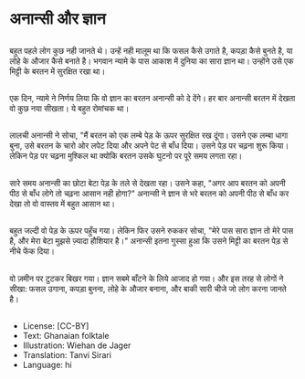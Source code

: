 # अनान्सी और ज्ञान

##
बहुत पहले लोग कुछ नही जानते थे। उन्हें नही मालूम था कि फसल कैसे उगाते है, कपड़ा कैसे बुनते है, या लोहे के औजार कैसे बनाते है। भगवान न्यामे के पास आकाश में दुनिया का सारा ज्ञान था। उन्होंने उसे एक मिट्टी के बरतन में सुरक्षित रखा था।

##
एक दिन, न्यामे ने निर्णय लिया कि वो ज्ञान का बरतन अनान्सी को दे देंगे। हर बार अनान्सी बरतन में देखता वो कुछ नया सीखता। ये बहुत रोमांचक था।

##
लालची अनान्सी ने सोचा, "मैं बरतन को एक लम्बे पेड़ के ऊपर सुरक्षित रख दूंगा। उसने एक लम्बा धागा बुना, उसे बरतन के चारो ओर लपेट दिया और अपने पेट से बाँध दिया। उसने पेड़ पर चढ़ना शुरू किया। लेकिन पेड़ पर चढ़ना मुश्किल था क्योकि बरतन उसके घुटनो पर पूरे समय लगता रहा।

##
सारे समय अनान्सी का छोटा बेटा पेड़ के तले से देखता रहा। उसने कहा, "अगर आप बरतन को अपनी पीठ से बाँध लोगे तो चढ़ना आसान नही होगा?" अनान्सी ने ज्ञान से भरे बरतन को अपनी पीठ से बाँध कर देखा तो वो वास्तव में बहुत आसान था।

##
बहुत जल्दी वो पेड़ के ऊपर पहुँच गया। लेकिन फिर उसने रुककर सोचा, "मेरे पास सारा ज्ञान तो मेरे पास है, और मेरा बेटा मुझसे ज़्यादा हौशियार है।" अनान्सी इतना गुस्सा हुआ कि उसने मिट्टी का बरतन पेड़ से नीचे फेंक दिया।

##
वो ज़मीन पर टुटकर बिखर गया। ज्ञान सबमे बाँटने के लिये आजाद हो गया। और इस तरह से लोगों ने सीखा: फसल उगाना, कपड़ा बुनना, लोहे के औजार बनाना, और बाकी सारी चीजे जो लोग करना जानते है।

##
* License: [CC-BY]
* Text: Ghanaian folktale
* Illustration: Wiehan de Jager
* Translation: Tanvi Sirari
* Language: hi
